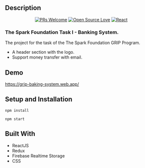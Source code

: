 ## Description

<div align="center">
  
[![PRs Welcome](https://img.shields.io/badge/PRs-welcome-brightgreen.svg?style=flat&logo=github)](https://github.com/NikhilSharma03/Spark-GRIP-Challenge)
[![Open Source Love](https://img.shields.io/badge/Open%20Source-%F0%9F%A4%8D-Green)](https://github.com/NikhilSharma03/Spark-GRIP-Challenge)
[![React](https://img.shields.io/badge/React-20232A?style=for-the-badge&logo=react&logoColor=61DAFB)](https://reactjs.org/docs/getting-started.html)
  
</div>

### The Spark Foundation Task I - Banking System.

The project for the task of the The Spark Foundation GRIP Program.

- A header section with the logo.
- Support money transfer with email.

## Demo

https://grip-baking-system.web.app/


## Setup and Installation

```
npm install
```   

```
npm start
```   

## Built With

- ReactJS
- Redux
- Firebase Realtime Storage
- CSS
